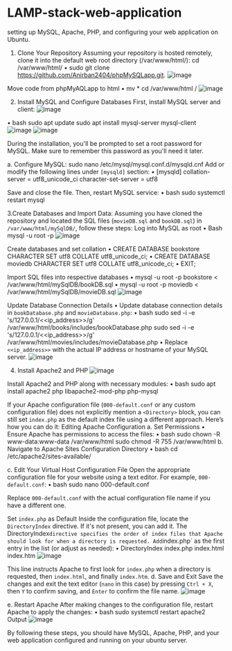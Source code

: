 # LAMP-stack-web-application

setting up MySQL, Apache, PHP, and configuring your web application on Ubuntu.
1. Clone Your Repository
Assuming your repository is hosted remotely, clone it into the default web root directory (/var/www/html/):
cd /var/www/html/
•	sudo git clone https://github.com/Anirban2404/phpMySQLapp.git.
 ![image](https://github.com/user-attachments/assets/9a25b768-89f1-4334-87f9-718f18c0de4c)

Move code from phpMyAQLapp to html
•	mv * cd /var/www/html /
![image](https://github.com/user-attachments/assets/1818cf3a-c210-419e-b005-641106dfbecb)

 
2. Install MySQL and Configure Databases
First, install MySQL server and client:
![image](https://github.com/user-attachments/assets/b65bb284-6e31-4927-b7fb-5e570b66bff4)


•	bash
sudo apt update
sudo apt install mysql-server mysql-client	 
![image](https://github.com/user-attachments/assets/dd059aef-7293-43e6-9ec8-58d327f1e1ca)
![image](https://github.com/user-attachments/assets/816f1e40-d04e-43e6-957e-714d1a5cd28e)



During the installation, you'll be prompted to set a root password for MySQL. Make sure to remember this password as you'll need it later.

a. Configure MySQL:
sudo nano /etc/mysql/mysql.conf.d/mysqld.cnf
Add or modify the following lines under `[mysqld]` section:
•	[mysqld]
collation-server = utf8_unicode_ci
character-set-server = utf8

Save and close the file. Then, restart MySQL service:
•	bash
sudo systemctl restart mysql

3.Create Databases and Import Data:
Assuming you have cloned the repository and located the SQL files (`movieDB.sql` and `bookDB.sql`) in `/var/www/html/mySqlDB/`, follow these steps:
Log into MySQL as root
•	Bash
mysql -u root -p
![image](https://github.com/user-attachments/assets/492d270e-1ac5-43ff-8e7f-edcdb018ed0d)

Create databases and set collation
•	CREATE DATABASE bookstore CHARACTER SET utf8 COLLATE utf8_unicode_ci;
•	CREATE DATABASE moviedb CHARACTER SET utf8 COLLATE utf8_unicode_ci;
•	EXIT;

Import SQL files into respective databases
•	mysql -u root -p bookstore < /var/www/html/mySqlDB/bookDB.sql
•	mysql -u root -p moviedb < /var/www/html/mySqlDB/movieDB.sql
![image](https://github.com/user-attachments/assets/f15d8a1e-d12c-4607-89c9-98152aaa9214)


Update Database Connection Details
•	Update database connection details in `bookDatabase.php` and `movieDatabase.php`:
•	bash
sudo sed -i -e 's/127.0.0.1/<<ip_address>>/g' /var/www/html/books/includes/bookDatabase.php 
sudo sed -i -e 's/127.0.0.1/<<ip_address>>/g' /var/www/html/movies/includes/movieDatabase.php
•	Replace `<<ip_address>>` with the actual IP address or hostname of your MySQL server.
![image](https://github.com/user-attachments/assets/4bc249c4-76be-46ff-b983-0e08c502f8e4)

4. Install Apache2 and PHP
![image](https://github.com/user-attachments/assets/73c166c4-1720-4434-89ee-828c8b419635)

Install Apache2 and PHP along with necessary modules:
•	bash
sudo apt install apache2 php libapache2-mod-php php-mysql

If your Apache configuration file (`000-default.conf` or any custom configuration file) does not explicitly mention a `<Directory>` block, you can still set `index.php` as the default index file using a different approach. Here’s how you can do it:
Editing Apache Configuration
a.  Set Permissions
•	Ensure Apache has permissions to access the files:
•	bash
sudo chown -R www-data:www-data /var/www/html
sudo chmod -R 755 /var/www/html
b. Navigate to Apache Sites Configuration Directory
•	bash
cd /etc/apache2/sites-available/

c. Edit Your Virtual Host Configuration File
Open the appropriate configuration file for your website using a text editor. For example, `000-default.conf`:
•	bash
 	sudo nano 000-default.conf

   Replace `000-default.conf` with the actual configuration file name if you have a different one.

 Set `index.php` as Default
Inside the configuration file, locate the `DirectoryIndex` directive. If it's not present, you can add it. The DirectoryIndex` directive specifies the order of index files that Apache should look for when a directory is requested.
Add `index.php` as the first entry in the list (or adjust as needed):
•	DirectoryIndex index.php index.html index.htm
![image](https://github.com/user-attachments/assets/ae680618-2a23-405d-b916-c2d33cbaddb7)

This line instructs Apache to first look for `index.php` when a directory is requested, then `index.html`, and finally `index.htm`.
d. Save and Exit
Save the changes and exit the text editor (`nano` in this case) by pressing `Ctrl + X`, then `Y` to confirm saving, and `Enter` to confirm the file name. 
![image](https://github.com/user-attachments/assets/988f7755-d586-4fad-8f16-b8e33f36e426)

e. Restart Apache
   After making changes to the configuration file, restart Apache to apply the changes:
•	bash
sudo systemctl restart apache2
Output
![image](https://github.com/user-attachments/assets/606a3f4a-5337-41a6-a2e1-0c3d9888ec42)

By following these steps, you should have MySQL, Apache, PHP, and your web application configured and running on your ubuntu server.

